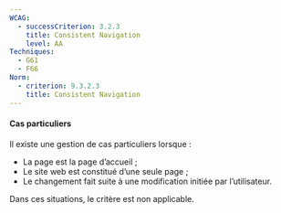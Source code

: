 ```yaml
---
WCAG:
  - successCriterion: 3.2.3
    title: Consistent Navigation
    level: AA
Techniques:
  - G61
  - F66
Norm:
  - criterion: 9.3.2.3
    title: Consistent Navigation
---
```


#### Cas particuliers

Il existe une gestion de cas particuliers lorsque :

- La page est la page d’accueil ;
- Le site web est constitué d’une seule page ;
- Le changement fait suite à une modification initiée par l’utilisateur.

Dans ces situations, le critère est non applicable.
